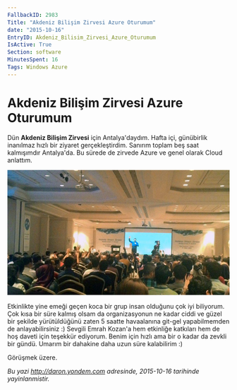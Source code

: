 ```yaml
---
FallbackID: 2983
Title: "Akdeniz Bilişim Zirvesi Azure Oturumum"
date: "2015-10-16"
EntryID: Akdeniz_Bilisim_Zirvesi_Azure_Oturumum
IsActive: True
Section: software
MinutesSpent: 16
Tags: Windows Azure
---
```

# Akdeniz Bilişim Zirvesi Azure Oturumum
Dün **Akdeniz Bilişim Zirvesi** için Antalya'daydım. Hafta içi, günübirlik inanılmaz hızlı bir ziyaret gerçekleştirdim. Sanırım toplam beş saat kalmışımdır Antalya'da. Bu sürede de zirvede Azure ve genel olarak Cloud anlattım.

![](media/Akdeniz_Bilisim_Zirvesi_Azure_Oturumum/akdeniz.jpg)

Etkinlikte yine emeği geçen koca bir grup insan olduğunu çok iyi biliyorum. Çok kısa bir süre kalmış olsam da organizasyonun ne kadar ciddi ve güzel bir şekilde yürütüldüğünü zaten 5 saatte havaalanına git-gel yapabilmemden de anlayabilirsiniz :) Sevgili Emrah Kozan'a hem etkinliğe katkıları hem de hoş daveti için teşekkür ediyorum. Benim için hızlı ama bir o kadar da zevkli bir gündü. Umarım bir dahakine daha uzun süre kalabilirim :)

Görüşmek üzere.

*Bu yazi http://daron.yondem.com adresinde, 2015-10-16 tarihinde yayinlanmistir.*
